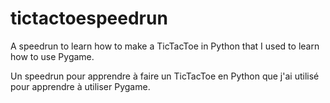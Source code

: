 # tictactoespeedrun
A speedrun to learn how to make a TicTacToe in Python that I used to learn how to use Pygame.

Un speedrun pour apprendre à faire un TicTacToe en Python que j'ai utilisé pour apprendre à utiliser Pygame.

